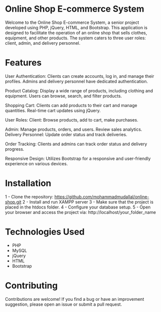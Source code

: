 # Online Shop E-commerce System
Welcome to the Online Shop E-commerce System, a senior project developed using PHP, jQuery, HTML, and Bootstrap. This application is designed to facilitate the operation of an online shop that sells clothes, equipment, and other products. The system caters to three user roles: client, admin, and delivery personnel.

# Features
User Authentication:
Clients can create accounts, log in, and manage their profiles.
Admins and delivery personnel have dedicated authentication.

Product Catalog:
Display a wide range of products, including clothing and equipment.
Users can browse, search, and filter products.

Shopping Cart:
Clients can add products to their cart and manage quantities.
Real-time cart updates using jQuery.

User Roles:
Client: Browse products, add to cart, make purchases.

Admin: Manage products, orders, and users. Review sales analytics.
Delivery Personnel: Update order status and track deliveries.

Order Tracking:
Clients and admins can track order status and delivery progress.

Responsive Design:
Utilizes Bootstrap for a responsive and user-friendly experience on various devices.

# Installation
1 - Clone the repository: https://github.com/mohammadmudallal/online-shop.git
2 - Install and run XAMPP server
3 - Make sure that the project is placed in the htdocs folder.
4 - Configure your database setup.
5 - Open your browser and access the project via: http://localhost/your_folder_name

# Technologies Used
- PHP
- MySQL
- jQuery
- HTML
- Bootstrap

# Contributing
Contributions are welcome! If you find a bug or have an improvement suggestion, please open an issue or submit a pull request.
